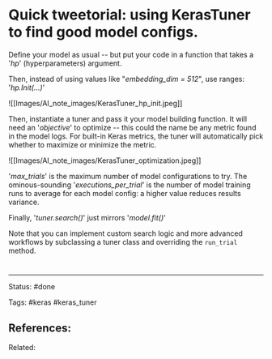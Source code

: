 # Quick tweetorial: using KerasTuner to find good model configs.

Define your model as usual -- but put your code in a function that takes a '*hp*' (hyperparameters) argument.

Then, instead of using values like "*embedding_dim = 512*", use ranges: 
'*hp.Init(...)*'

![[Images/AI_note_images/KerasTuner_hp_init.jpeg]]

Then, instantiate a tuner and pass it your model building function. It will need an '*objective*' to optimize -- this could the name be any metric found in the model logs. For built-in Keras metrics, the tuner will automatically pick whether to maximize or minimize the metric.

![[Images/AI_note_images/KerasTuner_optimization.jpeg]]

'*max_trials*' is the maximum number of model configurations to try. The ominous-sounding '*executions_per_trial*' is the number of model training runs to average for each model config: a higher value reduces results variance.

Finally, '*tuner.search()*' just mirrors '*model.fit()*'

Note that you can implement custom search logic and more advanced workflows by subclassing a tuner class and overriding the `run_trial` method.



# 

---
Status: #done 

Tags: #keras #keras_tuner

References:
- 

Related:
